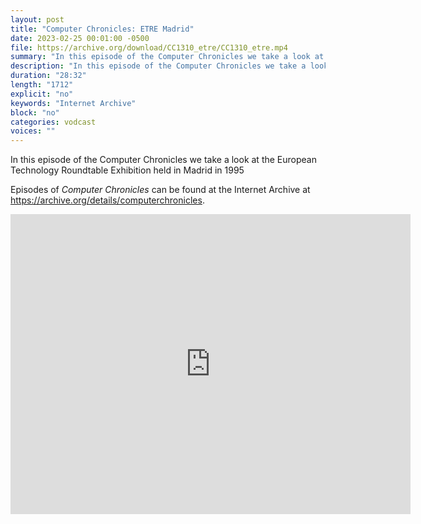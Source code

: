```yaml
---
layout: post
title: "Computer Chronicles: ETRE Madrid"
date: 2023-02-25 00:01:00 -0500
file: https://archive.org/download/CC1310_etre/CC1310_etre.mp4
summary: "In this episode of the Computer Chronicles we take a look at the European Technology Roundtable Exhibition held in Madrid in 1995"
description: "In this episode of the Computer Chronicles we take a look at the European Technology Roundtable Exhibition held in Madrid in 1995"
duration: "28:32"
length: "1712"
explicit: "no" 
keywords: "Internet Archive"
block: "no" 
categories: vodcast
voices: ""
---
```


In this episode of the Computer Chronicles we take a look at the European Technology Roundtable Exhibition held in Madrid in 1995

Episodes of *Computer Chronicles* can be found at the Internet Archive at <https://archive.org/details/computerchronicles>.

<iframe src="https://archive.org/embed/CC1310_etre" width="640" height="480" frameborder="0" webkitallowfullscreen="true" mozallowfullscreen="true" allowfullscreen></iframe>
